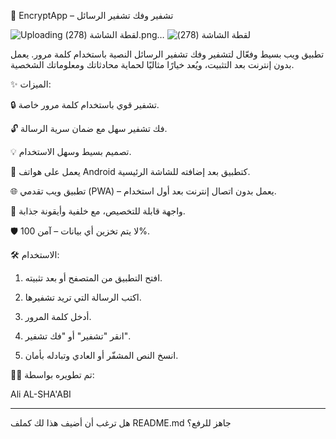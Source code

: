 
🔐 EncryptApp – تشفير وفك تشفير الرسائل

![Uploading ‏‏لقطة الشاشة (278).png…]()
![‏‏لقطة الشاشة (278)](https://github.com/user-attachments/assets/c619bc5b-8266-447f-b911-6220545b8c4b)






تطبيق ويب بسيط وفعّال لتشفير وفك تشفير الرسائل النصية باستخدام كلمة مرور. يعمل بدون إنترنت بعد التثبيت، ويُعد خيارًا مثاليًا لحماية محادثاتك ومعلوماتك الشخصية.



✨ الميزات:

🔒 تشفير قوي باستخدام كلمة مرور خاصة.

🔓 فك تشفير سهل مع ضمان سرية الرسالة.

💡 تصميم بسيط وسهل الاستخدام.

📱 يعمل على هواتف Android كتطبيق بعد إضافته للشاشة الرئيسية.

🌐 تطبيق ويب تقدمي (PWA) – يعمل بدون اتصال إنترنت بعد أول استخدام.

🎨 واجهة قابلة للتخصيص، مع خلفية وأيقونة جذابة.

🛡️ لا يتم تخزين أي بيانات – آمن 100%.


🛠️ الاستخدام:

1. افتح التطبيق من المتصفح أو بعد تثبيته.


2. اكتب الرسالة التي تريد تشفيرها.


3. أدخل كلمة المرور.


4. انقر "تشفير" أو "فك تشفير".


5. انسخ النص المشفّر أو العادي وتبادله بأمان.



👨‍💻 تم تطويره بواسطة:

Ali AL-SHA'ABI


---

هل ترغب أن أضيف هذا لك كملف README.md جاهز للرفع؟
